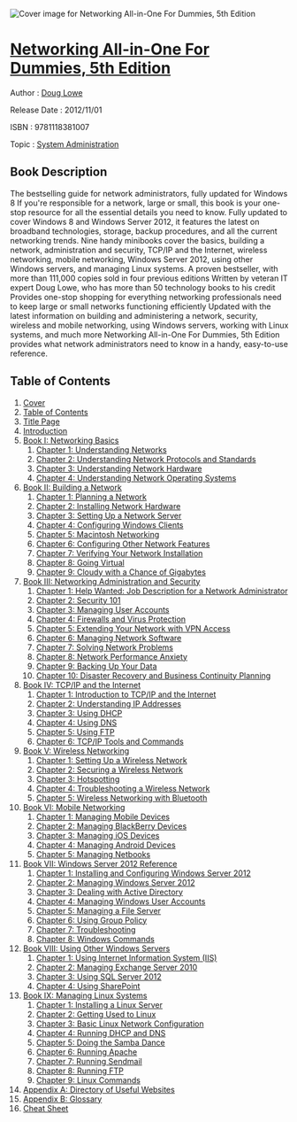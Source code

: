 ![Cover image for Networking All-in-One For Dummies, 5th Edition](https://imgdetail.ebookreading.net/cover/cover/system_admin/EB9781118381007.jpg)

[Networking All-in-One For Dummies, 5th Edition](https://ebookreading.net/view/book/Networking+All-in-One+For+Dummies%2C+5th+Edition-EB9781118381007_1.html "Networking All-in-One For Dummies, 5th Edition")
====================================================================================================================

Author : [Doug Lowe](https://ebookreading.net/search/author/Doug+Lowe)

Release Date : 2012/11/01

ISBN : 9781118381007

Topic : [System Administration](https://ebookreading.net/search/category/system-administration)

Book Description
-----------------

The bestselling guide for network administrators, fully updated for Windows 8
If you're responsible for a network, large or small, this book is your one-stop resource for all the essential details you need to know. Fully updated to cover Windows 8 and Windows Server 2012, it features the latest on broadband technologies, storage, backup procedures, and all the current networking trends. Nine handy minibooks cover the basics, building a network, administration and security, TCP/IP and the Internet, wireless networking, mobile networking, Windows Server 2012, using other Windows servers, and managing Linux systems.
A proven bestseller, with more than 111,000 copies sold in four previous editions
Written by veteran IT expert Doug Lowe, who has more than 50 technology books to his credit
Provides one-stop shopping for everything networking professionals need to keep large or small networks functioning efficiently
Updated with the latest information on building and administering a network, security, wireless and mobile networking, using Windows servers, working with Linux systems, and much more
Networking All-in-One For Dummies, 5th Edition provides what network administrators need to know in a handy, easy-to-use reference.
              
Table of Contents
-----------------

1. [Cover](https://ebookreading.net/view/book/Networking+All-in-One+For+Dummies%2C+5th+Edition-EB9781118381007_1.html)
1. [Table of Contents](https://ebookreading.net/view/book/Networking+All-in-One+For+Dummies%2C+5th+Edition-EB9781118381007_2.html)
1. [Title Page](https://ebookreading.net/view/book/Networking+All-in-One+For+Dummies%2C+5th+Edition-EB9781118381007_3.html)
1. [Introduction](https://ebookreading.net/view/book/Networking+All-in-One+For+Dummies%2C+5th+Edition-EB9781118381007_4.html)
1. [Book I: Networking Basics](https://ebookreading.net/view/book/Networking+All-in-One+For+Dummies%2C+5th+Edition-EB9781118381007_5.html)
    1. [Chapter 1: Understanding Networks](https://ebookreading.net/view/book/Networking+All-in-One+For+Dummies%2C+5th+Edition-EB9781118381007_6.html)
    1. [Chapter 2: Understanding Network Protocols and Standards](https://ebookreading.net/view/book/Networking+All-in-One+For+Dummies%2C+5th+Edition-EB9781118381007_7.html)
    1. [Chapter 3: Understanding  Network Hardware](https://ebookreading.net/view/book/Networking+All-in-One+For+Dummies%2C+5th+Edition-EB9781118381007_8.html)
    1. [Chapter 4: Understanding Network Operating Systems](https://ebookreading.net/view/book/Networking+All-in-One+For+Dummies%2C+5th+Edition-EB9781118381007_9.html)
1. [Book II: Building a Network](https://ebookreading.net/view/book/Networking+All-in-One+For+Dummies%2C+5th+Edition-EB9781118381007_10.html)
    1. [Chapter 1: Planning a Network](https://ebookreading.net/view/book/Networking+All-in-One+For+Dummies%2C+5th+Edition-EB9781118381007_11.html)
    1. [Chapter 2: Installing Network Hardware](https://ebookreading.net/view/book/Networking+All-in-One+For+Dummies%2C+5th+Edition-EB9781118381007_12.html)
    1. [Chapter 3: Setting Up  a Network Server](https://ebookreading.net/view/book/Networking+All-in-One+For+Dummies%2C+5th+Edition-EB9781118381007_13.html)
    1. [Chapter 4: Configuring  Windows Clients](https://ebookreading.net/view/book/Networking+All-in-One+For+Dummies%2C+5th+Edition-EB9781118381007_14.html)
    1. [Chapter 5: Macintosh Networking](https://ebookreading.net/view/book/Networking+All-in-One+For+Dummies%2C+5th+Edition-EB9781118381007_15.html)
    1. [Chapter 6: Configuring Other Network Features](https://ebookreading.net/view/book/Networking+All-in-One+For+Dummies%2C+5th+Edition-EB9781118381007_16.html)
    1. [Chapter 7: Verifying Your  Network Installation](https://ebookreading.net/view/book/Networking+All-in-One+For+Dummies%2C+5th+Edition-EB9781118381007_17.html)
    1. [Chapter 8: Going Virtual](https://ebookreading.net/view/book/Networking+All-in-One+For+Dummies%2C+5th+Edition-EB9781118381007_18.html)
    1. [Chapter 9: Cloudy with a  Chance of Gigabytes](https://ebookreading.net/view/book/Networking+All-in-One+For+Dummies%2C+5th+Edition-EB9781118381007_19.html)
1. [Book III: Networking Administration and Security](https://ebookreading.net/view/book/Networking+All-in-One+For+Dummies%2C+5th+Edition-EB9781118381007_20.html)
    1. [Chapter 1: Help Wanted: Job Description for a Network Administrator](https://ebookreading.net/view/book/Networking+All-in-One+For+Dummies%2C+5th+Edition-EB9781118381007_21.html)
    1. [Chapter 2: Security 101](https://ebookreading.net/view/book/Networking+All-in-One+For+Dummies%2C+5th+Edition-EB9781118381007_22.html)
    1. [Chapter 3: Managing  User Accounts](https://ebookreading.net/view/book/Networking+All-in-One+For+Dummies%2C+5th+Edition-EB9781118381007_23.html)
    1. [Chapter 4: Firewalls  and Virus Protection](https://ebookreading.net/view/book/Networking+All-in-One+For+Dummies%2C+5th+Edition-EB9781118381007_24.html)
    1. [Chapter 5: Extending Your  Network with VPN Access](https://ebookreading.net/view/book/Networking+All-in-One+For+Dummies%2C+5th+Edition-EB9781118381007_25.html)
    1. [Chapter 6: Managing  Network Software](https://ebookreading.net/view/book/Networking+All-in-One+For+Dummies%2C+5th+Edition-EB9781118381007_26.html)
    1. [Chapter 7: Solving  Network Problems](https://ebookreading.net/view/book/Networking+All-in-One+For+Dummies%2C+5th+Edition-EB9781118381007_27.html)
    1. [Chapter 8: Network Performance Anxiety](https://ebookreading.net/view/book/Networking+All-in-One+For+Dummies%2C+5th+Edition-EB9781118381007_28.html)
    1. [Chapter 9: Backing Up Your Data](https://ebookreading.net/view/book/Networking+All-in-One+For+Dummies%2C+5th+Edition-EB9781118381007_29.html)
    1. [Chapter 10: Disaster Recovery and Business Continuity Planning](https://ebookreading.net/view/book/Networking+All-in-One+For+Dummies%2C+5th+Edition-EB9781118381007_30.html)
1. [Book IV: TCP/IP and the Internet](https://ebookreading.net/view/book/Networking+All-in-One+For+Dummies%2C+5th+Edition-EB9781118381007_31.html)
    1. [Chapter 1: Introduction to  TCP/IP and the Internet](https://ebookreading.net/view/book/Networking+All-in-One+For+Dummies%2C+5th+Edition-EB9781118381007_32.html)
    1. [Chapter 2: Understanding  IP Addresses](https://ebookreading.net/view/book/Networking+All-in-One+For+Dummies%2C+5th+Edition-EB9781118381007_33.html)
    1. [Chapter 3: Using DHCP](https://ebookreading.net/view/book/Networking+All-in-One+For+Dummies%2C+5th+Edition-EB9781118381007_34.html)
    1. [Chapter 4: Using DNS](https://ebookreading.net/view/book/Networking+All-in-One+For+Dummies%2C+5th+Edition-EB9781118381007_35.html)
    1. [Chapter 5: Using FTP](https://ebookreading.net/view/book/Networking+All-in-One+For+Dummies%2C+5th+Edition-EB9781118381007_36.html)
    1. [Chapter 6: TCP/IP Tools  and Commands](https://ebookreading.net/view/book/Networking+All-in-One+For+Dummies%2C+5th+Edition-EB9781118381007_37.html)
1. [Book V: Wireless Networking](https://ebookreading.net/view/book/Networking+All-in-One+For+Dummies%2C+5th+Edition-EB9781118381007_38.html)
    1. [Chapter 1: Setting Up  a Wireless Network](https://ebookreading.net/view/book/Networking+All-in-One+For+Dummies%2C+5th+Edition-EB9781118381007_39.html)
    1. [Chapter 2: Securing a  Wireless Network](https://ebookreading.net/view/book/Networking+All-in-One+For+Dummies%2C+5th+Edition-EB9781118381007_40.html)
    1. [Chapter 3: Hotspotting](https://ebookreading.net/view/book/Networking+All-in-One+For+Dummies%2C+5th+Edition-EB9781118381007_41.html)
    1. [Chapter 4: Troubleshooting  a Wireless Network](https://ebookreading.net/view/book/Networking+All-in-One+For+Dummies%2C+5th+Edition-EB9781118381007_42.html)
    1. [Chapter 5: Wireless Networking with Bluetooth](https://ebookreading.net/view/book/Networking+All-in-One+For+Dummies%2C+5th+Edition-EB9781118381007_43.html)
1. [Book VI: Mobile Networking](https://ebookreading.net/view/book/Networking+All-in-One+For+Dummies%2C+5th+Edition-EB9781118381007_44.html)
    1. [Chapter 1: Managing  Mobile Devices](https://ebookreading.net/view/book/Networking+All-in-One+For+Dummies%2C+5th+Edition-EB9781118381007_45.html)
    1. [Chapter 2: Managing  BlackBerry Devices](https://ebookreading.net/view/book/Networking+All-in-One+For+Dummies%2C+5th+Edition-EB9781118381007_46.html)
    1. [Chapter 3: Managing iOS Devices](https://ebookreading.net/view/book/Networking+All-in-One+For+Dummies%2C+5th+Edition-EB9781118381007_47.html)
    1. [Chapter 4: Managing  Android Devices](https://ebookreading.net/view/book/Networking+All-in-One+For+Dummies%2C+5th+Edition-EB9781118381007_48.html)
    1. [Chapter 5: Managing Netbooks](https://ebookreading.net/view/book/Networking+All-in-One+For+Dummies%2C+5th+Edition-EB9781118381007_49.html)
1. [Book VII: Windows Server 2012 Reference](https://ebookreading.net/view/book/Networking+All-in-One+For+Dummies%2C+5th+Edition-EB9781118381007_50.html)
    1. [Chapter 1: Installing and Configuring Windows  Server 2012](https://ebookreading.net/view/book/Networking+All-in-One+For+Dummies%2C+5th+Edition-EB9781118381007_51.html)
    1. [Chapter 2: Managing Windows Server 2012](https://ebookreading.net/view/book/Networking+All-in-One+For+Dummies%2C+5th+Edition-EB9781118381007_52.html)
    1. [Chapter 3: Dealing with  Active Directory](https://ebookreading.net/view/book/Networking+All-in-One+For+Dummies%2C+5th+Edition-EB9781118381007_53.html)
    1. [Chapter 4: Managing Windows User Accounts](https://ebookreading.net/view/book/Networking+All-in-One+For+Dummies%2C+5th+Edition-EB9781118381007_54.html)
    1. [Chapter 5: Managing a File Server](https://ebookreading.net/view/book/Networking+All-in-One+For+Dummies%2C+5th+Edition-EB9781118381007_55.html)
    1. [Chapter 6: Using Group Policy](https://ebookreading.net/view/book/Networking+All-in-One+For+Dummies%2C+5th+Edition-EB9781118381007_56.html)
    1. [Chapter 7: Troubleshooting](https://ebookreading.net/view/book/Networking+All-in-One+For+Dummies%2C+5th+Edition-EB9781118381007_57.html)
    1. [Chapter 8: Windows Commands](https://ebookreading.net/view/book/Networking+All-in-One+For+Dummies%2C+5th+Edition-EB9781118381007_58.html)
1. [Book VIII: Using Other  Windows Servers](https://ebookreading.net/view/book/Networking+All-in-One+For+Dummies%2C+5th+Edition-EB9781118381007_59.html)
    1. [Chapter 1: Using Internet Information System (IIS)](https://ebookreading.net/view/book/Networking+All-in-One+For+Dummies%2C+5th+Edition-EB9781118381007_60.html)
    1. [Chapter 2: Managing Exchange Server 2010](https://ebookreading.net/view/book/Networking+All-in-One+For+Dummies%2C+5th+Edition-EB9781118381007_61.html)
    1. [Chapter 3: Using SQL Server 2012](https://ebookreading.net/view/book/Networking+All-in-One+For+Dummies%2C+5th+Edition-EB9781118381007_62.html)
    1. [Chapter 4: Using SharePoint](https://ebookreading.net/view/book/Networking+All-in-One+For+Dummies%2C+5th+Edition-EB9781118381007_63.html)
1. [Book IX: Managing Linux Systems](https://ebookreading.net/view/book/Networking+All-in-One+For+Dummies%2C+5th+Edition-EB9781118381007_64.html)
    1. [Chapter 1: Installing  a Linux Server](https://ebookreading.net/view/book/Networking+All-in-One+For+Dummies%2C+5th+Edition-EB9781118381007_65.html)
    1. [Chapter 2: Getting Used to Linux](https://ebookreading.net/view/book/Networking+All-in-One+For+Dummies%2C+5th+Edition-EB9781118381007_66.html)
    1. [Chapter 3: Basic Linux  Network Configuration](https://ebookreading.net/view/book/Networking+All-in-One+For+Dummies%2C+5th+Edition-EB9781118381007_67.html)
    1. [Chapter 4: Running  DHCP and DNS](https://ebookreading.net/view/book/Networking+All-in-One+For+Dummies%2C+5th+Edition-EB9781118381007_68.html)
    1. [Chapter 5: Doing the Samba Dance](https://ebookreading.net/view/book/Networking+All-in-One+For+Dummies%2C+5th+Edition-EB9781118381007_69.html)
    1. [Chapter 6: Running Apache](https://ebookreading.net/view/book/Networking+All-in-One+For+Dummies%2C+5th+Edition-EB9781118381007_70.html)
    1. [Chapter 7: Running Sendmail](https://ebookreading.net/view/book/Networking+All-in-One+For+Dummies%2C+5th+Edition-EB9781118381007_71.html)
    1. [Chapter 8: Running FTP](https://ebookreading.net/view/book/Networking+All-in-One+For+Dummies%2C+5th+Edition-EB9781118381007_72.html)
    1. [Chapter 9: Linux Commands](https://ebookreading.net/view/book/Networking+All-in-One+For+Dummies%2C+5th+Edition-EB9781118381007_73.html)
1. [Appendix A: Directory of Useful Websites](https://ebookreading.net/view/book/Networking+All-in-One+For+Dummies%2C+5th+Edition-EB9781118381007_74.html)
1. [Appendix B: Glossary](https://ebookreading.net/view/book/Networking+All-in-One+For+Dummies%2C+5th+Edition-EB9781118381007_75.html)
1. [Cheat Sheet](https://ebookreading.net/view/book/Networking+All-in-One+For+Dummies%2C+5th+Edition-EB9781118381007_76.html)
